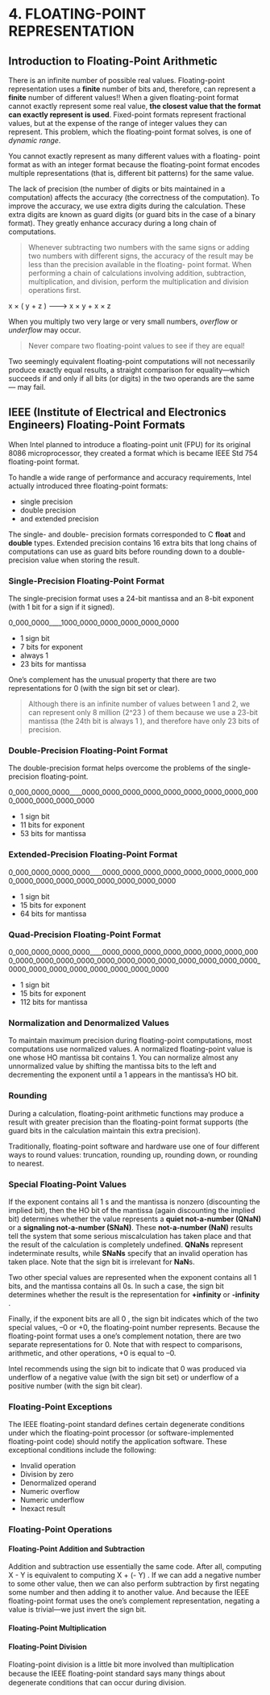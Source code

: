 # 4. FLOATING-POINT REPRESENTATION

## Introduction to Floating-Point Arithmetic

There is an infinite number of possible real values. Floating-point representation uses a **finite** number of bits and, therefore, can represent a **finite** number of different values!! When a given floating-point format cannot exactly represent some real value, **the closest value that the format can exactly represent is used**.
Fixed-point formats represent fractional values, but at the expense of the range of integer values they can represent. This problem, which the floating-point format solves, is one of _dynamic range_.

You cannot exactly represent as many different values with a floating- point format as with an integer format because the floating-point format encodes multiple representations (that is, different bit patterns) for the same value.

The lack of precision (the number of digits or bits maintained in a computation) affects the accuracy (the correctness of the computation).
To improve the accuracy, we use extra digits during the calculation. These extra digits are known as guard digits (or guard bits in the case of a binary format). They greatly enhance accuracy during a long chain of computations.

> Whenever subtracting two numbers with the same signs or adding two numbers with different signs, the accuracy of the result may be less than the precision available in the floating- point format.
> When performing a chain of calculations involving addition, subtraction, multiplication, and division, perform the multiplication and division operations first.

x × ( y + z ) ---> x × y + x × z

When you multiply two very large or very small numbers, _overflow_ or _underflow_ may occur.

> Never compare two floating-point values to see if they are equal!

Two seemingly equivalent floating-point computations will not necessarily produce exactly equal results, a straight comparison for equality—which succeeds if and only if all bits (or digits) in the two operands are the same — may fail.

## IEEE (Institute of Electrical and Electronics Engineers) Floating-Point Formats

When Intel planned to introduce a floating-point unit (FPU) for its original 8086 microprocessor, they created a format which is became  IEEE Std 754 floating-point format.

To handle a wide range of performance and accuracy requirements, Intel actually introduced three floating-point formats:

- single precision
- double precision
- and extended precision

The single- and double- precision formats corresponded to C **float** and **double** types.
Extended precision contains 16 extra bits that long chains of computations can use as guard bits before rounding down to a double-precision value when storing the result.

### Single-Precision Floating-Point Format

The single-precision format uses a 24-bit mantissa and an 8-bit exponent (with 1 bit for a sign if it signed).

0_000_0000____1000_0000_0000_0000_0000_0000

- 1 sign bit
- 7 bits for exponent
- always 1
- 23 bits for mantissa

One’s complement has the unusual property that there are two representations for 0 (with the sign bit set or clear).

> Although there is an infinite number of values between 1 and 2, we can represent only 8 million (2^23 ) of them because we use a 23-bit mantissa (the 24th bit is always 1 ), and therefore have only 23 bits of precision.

### Double-Precision Floating-Point Format

The double-precision format helps overcome the problems of the single-precision floating-point.

0_000_0000_0000____0000_0000_0000_0000_0000_0000_0000_0000_0000_0000_0000_0000_0000

- 1 sign bit
- 11 bits for exponent
- 53 bits for mantissa

### Extended-Precision Floating-Point Format

0_000_0000_0000_0000____0000_0000_0000_0000_0000_0000_0000_0000_0000_0000_0000_0000_0000_0000_0000_0000

- 1 sign bit
- 15 bits for exponent
- 64 bits for mantissa

### Quad-Precision Floating-Point Format

0_000_0000_0000_0000____0000_0000_0000_0000_0000_0000_0000_0000_0000_0000_0000_0000_0000_0000_0000_0000_0000_0000_0000_0000_0000_0000_0000_0000_0000_0000_0000_0000

- 1 sign bit
- 15 bits for exponent
- 112 bits for mantissa

### Normalization and Denormalized Values

To maintain maximum precision during floating-point computations, most computations use normalized values. A normalized floating-point value is one whose HO mantissa bit contains 1.
You can normalize almost any unnormalized value by shifting the mantissa bits to the left and decrementing the exponent until a 1 appears in the mantissa’s HO bit.

### Rounding

During a calculation, floating-point arithmetic functions may produce a result with greater precision than the floating-point format supports (the guard bits in the calculation maintain this extra precision).

Traditionally, floating-point software and hardware use one of four different ways to round values: truncation, rounding up, rounding down, or rounding to nearest.

### Special Floating-Point Values

If the exponent contains all 1 s and the mantissa is nonzero (discounting the implied bit), then the HO bit of the mantissa (again discounting the implied bit) determines whether the value represents a **quiet not-a-number (QNaN)** or a **signaling not-a-number (SNaN)**. These **not-a-number (NaN)** results tell the system that some serious miscalculation has taken place and that the result of the calculation is completely undefined. **QNaNs** represent indeterminate results, while **SNaNs** specify that an invalid operation has taken place. Note that the sign bit is irrelevant for **NaN**s.

Two other special values are represented when the exponent contains all 1 bits, and the mantissa contains all 0s. In such a case, the sign bit determines whether the result is the representation for **+infinity** or **-infinity** .

Finally, if the exponent bits are all 0 , the sign bit indicates which of the two special values, –0 or +0, the floating-point number represents.
Because the floating-point format uses a one’s complement notation, there are two separate representations for 0. Note that with respect to comparisons, arithmetic, and other operations, +0 is equal to –0.

Intel recommends using the sign bit to indicate that 0 was produced via underflow of a negative value (with the sign bit set) or underflow of a positive number (with the sign bit clear).

### Floating-Point Exceptions

The IEEE floating-point standard defines certain degenerate conditions under which the floating-point processor (or software-implemented floating-point code) should notify the application software. These exceptional conditions include the following:

- Invalid operation
- Division by zero
- Denormalized operand
- Numeric overflow
- Numeric underflow
- Inexact result

### Floating-Point Operations

#### Floating-Point Addition and Subtraction

Addition and subtraction use essentially the same code. After all, computing X - Y is equivalent to computing X + (- Y) . If we can add a negative number to some other value, then we can also perform subtraction by first negating some number and then adding it to another value. And because the IEEE floating-point format uses the one’s complement representation, negating a value is trivial—we just invert the sign bit.

#### Floating-Point Multiplication

#### Floating-Point Division

Floating-point division is a little bit more involved than multiplication because the IEEE ﬂoating-point standard says many things about degenerate conditions that can occur during division.

